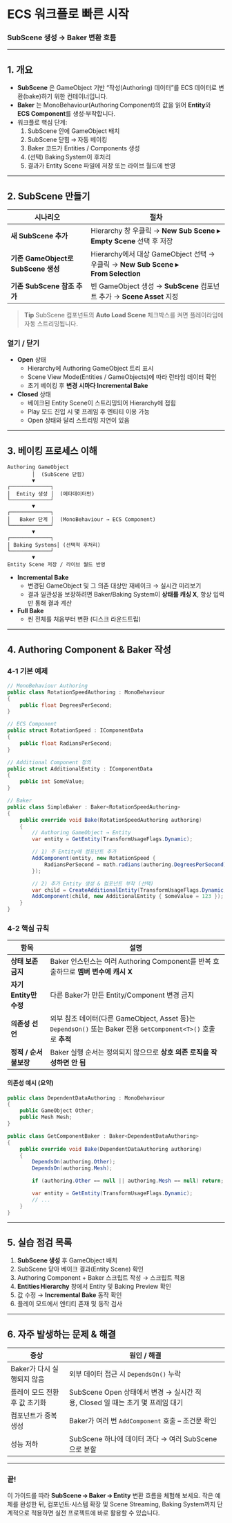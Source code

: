 # ECS 워크플로 빠른 시작  
### SubScene 생성 → Baker 변환 흐름

---

## 1. 개요
* **SubScene** 은 GameObject 기반 “작성(Authoring) 데이터”를 ECS 데이터로 변환(bake)하기 위한 컨테이너입니다.  
* **Baker** 는 MonoBehaviour(Authoring Component)의 값을 읽어 **Entity**와 **ECS Component**를 생성·부착합니다.  
* 워크플로 핵심 단계:  
  1. SubScene 안에 GameObject 배치  
  2. SubScene 닫힘 → 자동 베이킹  
  3. Baker 코드가 Entities / Components 생성  
  4. (선택) Baking System이 후처리  
  5. 결과가 Entity Scene 파일에 저장 또는 라이브 월드에 반영  

---

## 2. SubScene 만들기

| 시나리오 | 절차 |
|----------|------|
| **새 SubScene 추가** | Hierarchy 창 우클릭 → **New Sub Scene ▸ Empty Scene** 선택 후 저장 |
| **기존 GameObject로 SubScene 생성** | Hierarchy에서 대상 GameObject 선택 → 우클릭 → **New Sub Scene ▸ From Selection** |
| **기존 SubScene 참조 추가** | 빈 GameObject 생성 → **SubScene** 컴포넌트 추가 → **Scene Asset** 지정 |

> **Tip** SubScene 컴포넌트의 **Auto Load Scene** 체크박스를 켜면 플레이라임에 자동 스트리밍됩니다.

### 열기 / 닫기
* **Open** 상태  
  * Hierarchy에 Authoring GameObject 트리 표시  
  * Scene View Mode(Entities / GameObjects)에 따라 런타임 데이터 확인  
  * 초기 베이킹 후 **변경 시마다 Incremental Bake**  
* **Closed** 상태  
  * 베이크된 Entity Scene이 스트리밍되어 Hierarchy에 접힘  
  * Play 모드 진입 시 몇 프레임 후 엔티티 이용 가능  
  * Open 상태와 달리 스트리밍 지연이 있음

---

## 3. 베이킹 프로세스 이해

```text
Authoring GameObject
        │  (SubScene 닫힘)
        ▼
┌─────────────┐
│  Entity 생성 │  (메타데이터만)
└─────────────┘
        ▼
┌─────────────┐
│   Baker 단계 │  (MonoBehaviour → ECS Component)
└─────────────┘
        ▼
┌─────────────┐
│ Baking Systems│ (선택적 후처리)
└─────────────┘
        ▼
Entity Scene 저장 / 라이브 월드 반영
```

* **Incremental Bake**  
  * 변경된 GameObject 및 그 의존 대상만 재베이크 → 실시간 미리보기  
  * 결과 일관성을 보장하려면 Baker/Baking System이 **상태를 캐싱 X**, 항상 입력만 통해 결과 계산
* **Full Bake**  
  * 씬 전체를 처음부터 변환 (디스크 라운드트립)

---

## 4. Authoring Component & Baker 작성

### 4‑1 기본 예제

```csharp
// MonoBehaviour Authoring
public class RotationSpeedAuthoring : MonoBehaviour
{
    public float DegreesPerSecond;
}

// ECS Component
public struct RotationSpeed : IComponentData
{
    public float RadiansPerSecond;
}

// Additional Component 정의
public struct AdditionalEntity : IComponentData
{
    public int SomeValue;
}

// Baker
public class SimpleBaker : Baker<RotationSpeedAuthoring>
{
    public override void Bake(RotationSpeedAuthoring authoring)
    {
        // Authoring GameObject → Entity
        var entity = GetEntity(TransformUsageFlags.Dynamic);

        // 1) 주 Entity에 컴포넌트 추가
        AddComponent(entity, new RotationSpeed {
            RadiansPerSecond = math.radians(authoring.DegreesPerSecond)
        });

        // 2) 추가 Entity 생성 & 컴포넌트 부착 (선택)
        var child = CreateAdditionalEntity(TransformUsageFlags.Dynamic, "Child");
        AddComponent(child, new AdditionalEntity { SomeValue = 123 });
    }
}
```

### 4‑2 핵심 규칙
| 항목 | 설명 |
|------|------|
| **상태 보존 금지** | Baker 인스턴스는 여러 Authoring Component를 반복 호출하므로 **멤버 변수에 캐시 X** |
| **자기 Entity만 수정** | 다른 Baker가 만든 Entity/Component 변경 금지 |
| **의존성 선언** | 외부 참조 데이터(다른 GameObject, Asset 등)는 `DependsOn()` 또는 Baker 전용 `GetComponent<T>()` 호출로 **추적** |
| **정적 / 순서 불보장** | Baker 실행 순서는 정의되지 않으므로 **상호 의존 로직을 작성하면 안 됨** |

#### 의존성 예시 (요약)
```csharp
public class DependentDataAuthoring : MonoBehaviour
{
    public GameObject Other;
    public Mesh Mesh;
}

public class GetComponentBaker : Baker<DependentDataAuthoring>
{
    public override void Bake(DependentDataAuthoring authoring)
    {
        DependsOn(authoring.Other);
        DependsOn(authoring.Mesh);

        if (authoring.Other == null || authoring.Mesh == null) return;

        var entity = GetEntity(TransformUsageFlags.Dynamic);
        // ...
    }
}
```

---

## 5. 실습 점검 목록

1. **SubScene 생성** 후 GameObject 배치  
2. SubScene 닫아 베이크 결과(Entity Scene) 확인  
3. Authoring Component + Baker 스크립트 작성 → 스크립트 적용  
4. **Entities Hierarchy** 창에서 Entity 및 Baking Preview 확인  
5. 값 수정 → **Incremental Bake** 동작 확인  
6. 플레이 모드에서 엔티티 존재 및 동작 검사  

---

## 6. 자주 발생하는 문제 & 해결

| 증상 | 원인 / 해결 |
|------|-------------|
| Baker가 다시 실행되지 않음 | 외부 데이터 접근 시 `DependsOn()` 누락 |
| 플레이 모드 전환 후 값 초기화 | SubScene Open 상태에서 변경 → 실시간 적용, Closed 일 때는 초기 몇 프레임 대기 |
| 컴포넌트가 중복 생성 | Baker가 여러 번 `AddComponent` 호출 – 조건문 확인 |
| 성능 저하 | SubScene 하나에 데이터 과다 → 여러 SubScene으로 분할 |

---

### 끝!  
이 가이드를 따라 **SubScene → Baker → Entity** 변환 흐름을 체험해 보세요. 작은 예제를 완성한 뒤, 컴포넌트·시스템 확장 및 Scene Streaming, Baking System까지 단계적으로 적용하면 실전 프로젝트에 바로 활용할 수 있습니다.
